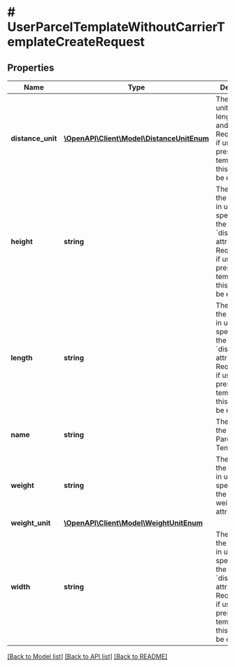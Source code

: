 # # UserParcelTemplateWithoutCarrierTemplateCreateRequest

## Properties

Name | Type | Description | Notes
------------ | ------------- | ------------- | -------------
**distance_unit** | [**\OpenAPI\Client\Model\DistanceUnitEnum**](DistanceUnitEnum.md) | The measure unit used for length, width and height. Required, but if using a preset carrier template then this field must be empty. |
**height** | **string** | The height of the package, in units specified by the &#x60;distance_unit&#x60; attribute. Required, but if using a preset carrier template then this field must be empty. |
**length** | **string** | The length of the package, in units specified by the &#x60;distance_unit&#x60; attribute. Required, but if using a preset carrier template then this field must be empty. |
**name** | **string** | The name of the User Parcel Template |
**weight** | **string** | The weight of the package, in units specified by the weight_unit attribute. | [optional]
**weight_unit** | [**\OpenAPI\Client\Model\WeightUnitEnum**](WeightUnitEnum.md) |  | [optional]
**width** | **string** | The width of the package, in units specified by the &#x60;distance_unit&#x60; attribute. Required, but if using a preset carrier template then this field must be empty. |

[[Back to Model list]](../../README.md#models) [[Back to API list]](../../README.md#endpoints) [[Back to README]](../../README.md)
